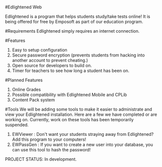 #Edlightened Web

Edlightened is a program that helps students study/take tests online! It is being offered for free by Emposoft as part of our education program.

#Requirements
Edlightened simply requires an internet connection.

#Features
1. Easy to setup configuration
2. Secure password encryption (prevents students from hacking into another account to prevent cheating.)
3. Open source for developers to build on.
4. Timer for teachers to see how long a student has been on. 

#Planned Features
1. Online Grades
2. Possible compatibility with Edlightened Mobile and CPLib
3. Content Pack system

#Tools
We will be adding some tools to make it easier to administrate and view your Edlightened installation. Here are a few we have completed or are working on. Currently, work on these tools has been temporarily suspended. 

1. EWViewer : Don't want your students straying away from Edlightened? Add this program to your computers!
2. EWPassGen : If you want to create a new user into your database, you can use this tool to hash the password!


PROJECT STATUS: In development.
